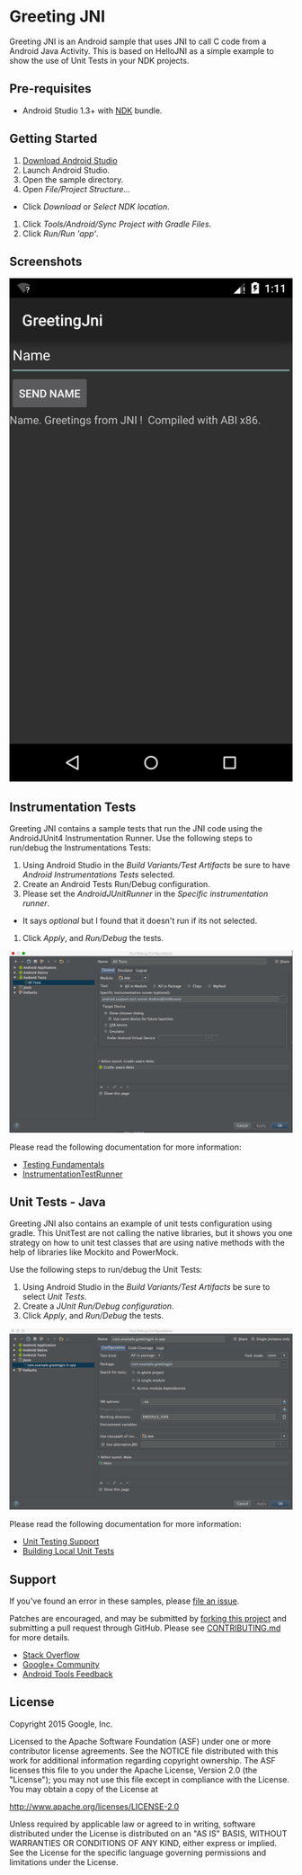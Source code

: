Greeting JNI
=========
Greeting JNI is an Android sample that uses JNI to call C code from a Android Java Activity.
This is based on HelloJNI as a simple example to show the use of Unit Tests in your NDK projects.

Pre-requisites
--------------
- Android Studio 1.3+ with [NDK](https://developer.android.com/ndk/) bundle.

Getting Started
---------------
1. [Download Android Studio](http://developer.android.com/sdk/index.html)
1. Launch Android Studio.
1. Open the sample directory.
1. Open *File/Project Structure...*
  - Click *Download* or *Select NDK location*.
1. Click *Tools/Android/Sync Project with Gradle Files*.
1. Click *Run/Run 'app'*.

Screenshots
-----------
![screenshot](screenshot.png)


Instrumentation Tests
-------
Greeting JNI contains a sample tests that run the JNI code using the AndroidJUnit4 Instrumentation Runner.
Use the following steps to run/debug the Instrumentations Tests:

1. Using Android Studio in the *Build Variants/Test Artifacts* be sure to have *Android Instrumentations Tests* selected.
1. Create an Android Tests Run/Debug configuration.
1. Please set the *AndroidJUnitRunner* in the *Specific instrumentation runner*.
  - It says *optional* but I found that it doesn't run if its not selected.
1. Click *Apply*, and *Run/Debug* the tests.

![instrumentation tests run-debug configuration](instrumentationruntimeconfiguration.png)

Please read the following documentation for more information:

- [Testing Fundamentals](http://developer.android.com/tools/testing/testing_android.html)
- [InstrumentationTestRunner](http://developer.android.com/reference/android/test/InstrumentationTestRunner.html)

Unit Tests - Java
-------
Greeting JNI also contains an example of unit tests configuration using gradle.
This UnitTest are not calling the native libraries, but it shows you one strategy on how to
unit test classes that are using native methods with the help of libraries like Mockito and PowerMock.

Use the following steps to run/debug the Unit Tests:

1. Using Android Studio in the *Build Variants/Test Artifacts* be sure to select *Unit Tests*.
1. Create a *JUnit Run/Debug configuration*.
1. Click *Apply*, and *Run/Debug* the tests.

![unit tests run-debug configuration](unittestsampleruntimeconfiguration.png)

Please read the following documentation for more information:

- [Unit Testing Support](http://tools.android.com/tech-docs/unit-testing-support)
- [Building Local Unit Tests](https://developer.android.com/training/testing/unit-testing/local-unit-tests.html)


Support
-------
If you've found an error in these samples, please [file an issue](https://github.com/googlesamples/android-ndk/issues/new).

Patches are encouraged, and may be submitted by [forking this project](https://github.com/googlesamples/android-ndk/fork) and
submitting a pull request through GitHub. Please see [CONTRIBUTING.md](CONTRIBUTING.md) for more details.

- [Stack Overflow](http://stackoverflow.com/questions/tagged/android-ndk)
- [Google+ Community](https://plus.google.com/communities/105153134372062985968)
- [Android Tools Feedback](http://tools.android.com/feedback)

License
-------
Copyright 2015 Google, Inc.

Licensed to the Apache Software Foundation (ASF) under one or more contributor
license agreements.  See the NOTICE file distributed with this work for
additional information regarding copyright ownership.  The ASF licenses this
file to you under the Apache License, Version 2.0 (the "License"); you may not
use this file except in compliance with the License.  You may obtain a copy of
the License at

  http://www.apache.org/licenses/LICENSE-2.0

Unless required by applicable law or agreed to in writing, software
distributed under the License is distributed on an "AS IS" BASIS, WITHOUT
WARRANTIES OR CONDITIONS OF ANY KIND, either express or implied.  See the
License for the specific language governing permissions and limitations under
the License.
